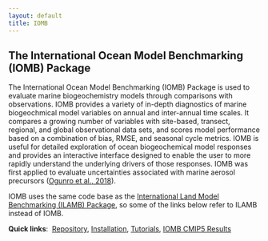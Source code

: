 ```yaml
---
layout: default
title: IOMB
---
```


## The International Ocean Model Benchmarking (IOMB) Package

The International Ocean Model Benchmarking (IOMB) Package is used
to evaluate marine biogeochemistry models through comparisons with
observations.
IOMB provides a variety of in-depth diagnostics of marine biogeochmical
model variables on annual and inter-annual time scales. It compares a
growing number of variables with site-based, transect, regional, and
global observational data sets, and scores model performance based on a
combination of bias, RMSE, and seasonal cycle metrics. IOMB is useful
for detailed exploration of ocean biogeochemical model responses and
provides an interactive interface designed to enable the user to more
rapidly understand the underlying drivers of those responses. IOMB was
first applied to evaluate uncertainties associated with marine aerosol
precursors ([Ogunro et al., 2018](https://doi.org/10.3390/atmos9050184)).

IOMB uses the same code base as the [International Land Model Benchmarking
(ILAMB) Package](ilamb.html "ILAMB"), so some of the links below refer
to ILAMB instead of IOMB.

<strong>Quick links</strong>:&nbsp;
<a href="https://bitbucket.org/ncollier/ilamb">Repository</a>,
<a href="https://www.ilamb.org/doc/install.html">Installation</a>,
<a href="https://www.ilamb.org/doc/tutorial.html">Tutorials</a>,
<a href="https://www.ilamb.org/IOMB/">IOMB CMIP5 Results</a>

